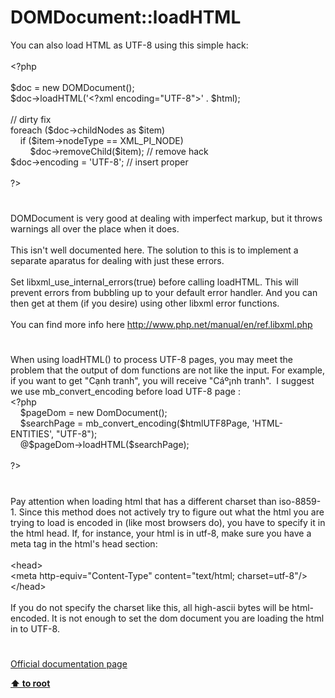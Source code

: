 # DOMDocument::loadHTML




<div class="phpcode"><span class="html">
You can also load HTML as UTF-8 using this simple hack:<br><br><span class="default">&lt;?php<br><br>$doc </span><span class="keyword">= new </span><span class="default">DOMDocument</span><span class="keyword">();<br></span><span class="default">$doc</span><span class="keyword">-&gt;</span><span class="default">loadHTML</span><span class="keyword">(</span><span class="string">&apos;&lt;?xml encoding=&quot;UTF-8&quot;&gt;&apos; </span><span class="keyword">. </span><span class="default">$html</span><span class="keyword">);<br><br></span><span class="comment">// dirty fix<br></span><span class="keyword">foreach (</span><span class="default">$doc</span><span class="keyword">-&gt;</span><span class="default">childNodes </span><span class="keyword">as </span><span class="default">$item</span><span class="keyword">)<br>&#xA0; &#xA0; if (</span><span class="default">$item</span><span class="keyword">-&gt;</span><span class="default">nodeType </span><span class="keyword">== </span><span class="default">XML_PI_NODE</span><span class="keyword">)<br>&#xA0; &#xA0; &#xA0; &#xA0; </span><span class="default">$doc</span><span class="keyword">-&gt;</span><span class="default">removeChild</span><span class="keyword">(</span><span class="default">$item</span><span class="keyword">); </span><span class="comment">// remove hack<br></span><span class="default">$doc</span><span class="keyword">-&gt;</span><span class="default">encoding </span><span class="keyword">= </span><span class="string">&apos;UTF-8&apos;</span><span class="keyword">; </span><span class="comment">// insert proper<br><br></span><span class="default">?&gt;</span>
</span>
</div>
  

#


<div class="phpcode"><span class="html">
DOMDocument is very good at dealing with imperfect markup, but it throws warnings all over the place when it does. <br><br>This isn&apos;t well documented here. The solution to this is to implement a separate aparatus for dealing with just these errors. <br><br>Set libxml_use_internal_errors(true) before calling loadHTML. This will prevent errors from bubbling up to your default error handler. And you can then get at them (if you desire) using other libxml error functions. <br><br>You can find more info here <a href="http://www.php.net/manual/en/ref.libxml.php" rel="nofollow" target="_blank">http://www.php.net/manual/en/ref.libxml.php</a></span>
</div>
  

#


<div class="phpcode"><span class="html">
When using loadHTML() to process UTF-8 pages, you may meet the problem that the output of dom functions are not like the input. For example, if you want to get &quot;C&#x1EA1;nh tranh&quot;, you will receive &quot;C&#xE1;&#xBA;&#xA1;nh tranh&quot;.&#xA0; I suggest we use mb_convert_encoding before load UTF-8 page :
<br><span class="default">&lt;?php
<br>&#xA0; &#xA0; $pageDom </span><span class="keyword">= new </span><span class="default">DomDocument</span><span class="keyword">();&#xA0; &#xA0; 
<br>&#xA0; &#xA0; </span><span class="default">$searchPage </span><span class="keyword">= </span><span class="default">mb_convert_encoding</span><span class="keyword">(</span><span class="default">$htmlUTF8Page</span><span class="keyword">, </span><span class="string">&apos;HTML-ENTITIES&apos;</span><span class="keyword">, </span><span class="string">&quot;UTF-8&quot;</span><span class="keyword">); 
<br>&#xA0; &#xA0; @</span><span class="default">$pageDom</span><span class="keyword">-&gt;</span><span class="default">loadHTML</span><span class="keyword">(</span><span class="default">$searchPage</span><span class="keyword">);
<br>
<br></span><span class="default">?&gt;</span>
</span>
</div>
  

#


<div class="phpcode"><span class="html">
Pay attention when loading html that has a different charset than iso-8859-1. Since this method does not actively try to figure out what the html you are trying to load is encoded in (like most browsers do), you have to specify it in the html head. If, for instance, your html is in utf-8, make sure you have a meta tag in the html&apos;s head section:<br><br>&lt;head&gt;<br>&lt;meta http-equiv=&quot;Content-Type&quot; content=&quot;text/html; charset=utf-8&quot;/&gt;<br>&lt;/head&gt;<br><br>If you do not specify the charset like this, all high-ascii bytes will be html-encoded. It is not enough to set the dom document you are loading the html in to UTF-8.</span>
</div>
  

#

[Official documentation page](https://www.php.net/manual/en/domdocument.loadhtml.php)

**[⬆ to root](/)**